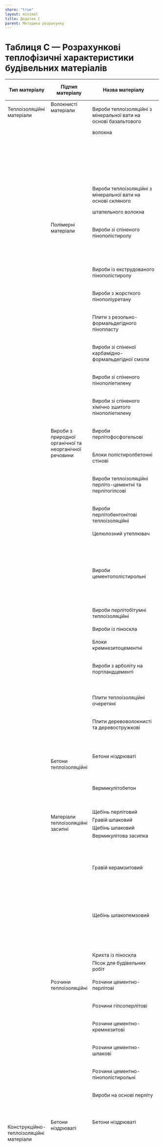 ```yaml
---
share: "true"
layout: minimal
title: Додаток C
parent: Методика розрахунку
---
```


# Таблиця С — Розрахункові теплофізичні характеристики будівельних матеріалів

<table>

<thead>

<tr>

<th>Тип матеріалу</th>

<th>Підтип матеріалу</th>

<th>Назва матеріалу</th>

<th>густина ⍴₀, кг/м³</th>

<th>теплопровідність λр, Вт/(м ∙ К)</th>

</tr>

</thead>

<tbody>

<tr>

<td style="vertical-align: top" rowspan="111">

Теплоізоляційні матеріали

</td>

<td style="vertical-align: top" rowspan="15">Волокнисті матеріали</td>

<td style="vertical-align: top" rowspan="10">

Вироби теплоізоляційні з мінеральної вати на основі базальтового

волокна

</td>

<td style="vertical-align: top">30</td>

<td style="vertical-align: top">0,050</td>

</tr>

<tr>

<td style="vertical-align: top">40</td>

<td style="vertical-align: top">0,049</td>

</tr>

<tr>

<td style="vertical-align: top">50</td>

<td style="vertical-align: top">0,048</td>

</tr>

<tr>

<td style="vertical-align: top">75</td>

<td style="vertical-align: top">0,047</td>

</tr>

<tr>

<td style="vertical-align: top">100</td>

<td style="vertical-align: top">0,048</td>

</tr>

<tr>

<td style="vertical-align: top">125</td>

<td style="vertical-align: top">0,049</td>

</tr>

<tr>

<td style="vertical-align: top">150</td>

<td style="vertical-align: top">0,050</td>

</tr>

<tr>

<td style="vertical-align: top">175</td>

<td style="vertical-align: top">0,052</td>

</tr>

<tr>

<td style="vertical-align: top">200</td>

<td style="vertical-align: top">0,053</td>

</tr>

<tr>

<td style="vertical-align: top">225</td>

<td style="vertical-align: top">0,054</td>

</tr>

<tr>

<td style="vertical-align: top" rowspan="5">

Вироби теплоізоляційні з мінеральної вати на основі скляного

штапельного волокна

</td>

<td style="vertical-align: top">10</td>

<td style="vertical-align: top">0,057</td>

</tr>

<tr>

<td style="vertical-align: top">15</td>

<td style="vertical-align: top">0,052</td>

</tr>

<tr>

<td style="vertical-align: top">20</td>

<td style="vertical-align: top">0,050</td>

</tr>

<tr>

<td style="vertical-align: top">35</td>

<td style="vertical-align: top">0,047</td>

</tr>

<tr>

<td style="vertical-align: top">70</td>

<td style="vertical-align: top">0,045</td>

</tr>

<tr>

<td style="vertical-align: top" rowspan="19">Полімерні матеріали</td>

<td style="vertical-align: top" rowspan="5">

Вироби зі спіненого пінополістиролу

</td>

<td style="vertical-align: top">15</td>

<td style="vertical-align: top">0,050</td>

</tr>

<tr>

<td style="vertical-align: top">25</td>

<td style="vertical-align: top">0,048</td>

</tr>

<tr>

<td style="vertical-align: top">35</td>

<td style="vertical-align: top">0,045</td>

</tr>

<tr>

<td style="vertical-align: top">50</td>

<td style="vertical-align: top">0,043</td>

</tr>

<tr>

<td style="vertical-align: top">160</td>

<td style="vertical-align: top">0,045</td>

</tr>

<tr>

<td style="vertical-align: top" rowspan="2">

Вироби із екструдованого пінополістиролу

</td>

<td style="vertical-align: top">30</td>

<td style="vertical-align: top">0,036</td>

</tr>

<tr>

<td style="vertical-align: top">35</td>

<td style="vertical-align: top">0,037</td>

</tr>

<tr>

<td style="vertical-align: top" rowspan="3">

Вироби з жорсткого пінополіуретану

</td>

<td style="vertical-align: top">40</td>

<td style="vertical-align: top">0,040</td>

</tr>

<tr>

<td style="vertical-align: top">60</td>

<td style="vertical-align: top">0,041</td>

</tr>

<tr>

<td style="vertical-align: top">80</td>

<td style="vertical-align: top">0,050</td>

</tr>

<tr>

<td style="vertical-align: top" rowspan="3">

Плити з резольно-формальдегідного пінопласту

</td>

<td style="vertical-align: top">40</td>

<td style="vertical-align: top">0,060</td>

</tr>

<tr>

<td style="vertical-align: top">50</td>

<td style="vertical-align: top">0,064</td>

</tr>

<tr>

<td style="vertical-align: top">100</td>

<td style="vertical-align: top">0,076</td>

</tr>

<tr>

<td style="vertical-align: top" rowspan="3">

Вироби зі спіненої карбамідно-формальдегідної смоли

</td>

<td style="vertical-align: top">15</td>

<td style="vertical-align: top">0,064</td>

</tr>

<tr>

<td style="vertical-align: top">25</td>

<td style="vertical-align: top">0,074</td>

</tr>

<tr>

<td style="vertical-align: top">30</td>

<td style="vertical-align: top">0,085</td>

</tr>

<tr>

<td style="vertical-align: top" rowspan="2">

Вироби зі спіненого пінополіетилену

</td>

<td style="vertical-align: top">30</td>

<td style="vertical-align: top">0,047</td>

</tr>

<tr>

<td style="vertical-align: top">50</td>

<td style="vertical-align: top">0,045</td>

</tr>

<tr>

<td style="vertical-align: top">

Вироби зі спіненого хімічно зшитого пінополіетилену

</td>

<td style="vertical-align: top">30</td>

<td style="vertical-align: top">0,043</td>

</tr>

<tr>

<td style="vertical-align: top" rowspan="36">

Вироби з природної органічної та неорганічної речовини

</td>

<td style="vertical-align: top" rowspan="2">

Вироби перлітофосфогельові

</td>

<td style="vertical-align: top">200</td>

<td style="vertical-align: top">0,090</td>

</tr>

<tr>

<td style="vertical-align: top">300</td>

<td style="vertical-align: top">0,120</td>

</tr>

<tr>

<td style="vertical-align: top" rowspan="3">

Блоки полістиролбетонні стінові

</td>

<td style="vertical-align: top">200</td>

<td style="vertical-align: top">0,080</td>

</tr>

<tr>

<td style="vertical-align: top">300</td>

<td style="vertical-align: top">0,110</td>

</tr>

<tr>

<td style="vertical-align: top">600</td>

<td style="vertical-align: top">0,200</td>

</tr>

<tr>

<td style="vertical-align: top" rowspan="2">

Вироби теплоізоляційні перліто-цементні та перлітогіпсові

</td>

<td style="vertical-align: top">300</td>

<td style="vertical-align: top">0,108</td>

</tr>

<tr>

<td style="vertical-align: top">450</td>

<td style="vertical-align: top">0,202</td>

</tr>

<tr>

<td style="vertical-align: top" rowspan="3">

Вироби перлітобентонітові теплоізоляційні

</td>

<td style="vertical-align: top">250</td>

<td style="vertical-align: top">0,091</td>

</tr>

<tr>

<td style="vertical-align: top">300</td>

<td style="vertical-align: top">0,110</td>

</tr>

<tr>

<td style="vertical-align: top">400</td>

<td style="vertical-align: top">0,160</td>

</tr>

<tr>

<td style="vertical-align: top" rowspan="4">Целюлозний утеплювач</td>

<td style="vertical-align: top">35</td>

<td style="vertical-align: top">0,048</td>

</tr>

<tr>

<td style="vertical-align: top">50</td>

<td style="vertical-align: top">0,052</td>

</tr>

<tr>

<td style="vertical-align: top">65</td>

<td style="vertical-align: top">0,056</td>

</tr>

<tr>

<td style="vertical-align: top">100</td>

<td style="vertical-align: top">0,070</td>

</tr>

<tr>

<td style="vertical-align: top" rowspan="5">

Вироби цементополістирольні

</td>

<td style="vertical-align: top">250</td>

<td style="vertical-align: top">0,100</td>

</tr>

<tr>

<td style="vertical-align: top">300</td>

<td style="vertical-align: top">0,110</td>

</tr>

<tr>

<td style="vertical-align: top">400</td>

<td style="vertical-align: top">0,150</td>

</tr>

<tr>

<td style="vertical-align: top">500</td>

<td style="vertical-align: top">0,190</td>

</tr>

<tr>

<td style="vertical-align: top">550</td>

<td style="vertical-align: top">0,210</td>

</tr>

<tr>

<td style="vertical-align: top" rowspan="2">

Вироби перлітобітумні теплоізоляційні

</td>

<td style="vertical-align: top">300</td>

<td style="vertical-align: top">0,099</td>

</tr>

<tr>

<td style="vertical-align: top">400</td>

<td style="vertical-align: top">0,130</td>

</tr>

<tr>

<td style="vertical-align: top">Вироби із піноскла</td>

<td style="vertical-align: top">120</td>

<td style="vertical-align: top">0,051</td>

</tr>

<tr>

<td style="vertical-align: top" rowspan="3">

Блоки кремнезитоцементні

</td>

<td style="vertical-align: top">300</td>

<td style="vertical-align: top">0,086</td>

</tr>

<tr>

<td style="vertical-align: top">400</td>

<td style="vertical-align: top">0,096</td>

</tr>

<tr>

<td style="vertical-align: top">500</td>

<td style="vertical-align: top">0,110</td>

</tr>

<tr>

<td style="vertical-align: top" rowspan="4">

Вироби з арболіту на портландцементі

</td>

<td style="vertical-align: top">300</td>

<td style="vertical-align: top">0,140</td>

</tr>

<tr>

<td style="vertical-align: top">400</td>

<td style="vertical-align: top">0,160</td>

</tr>

<tr>

<td style="vertical-align: top">600</td>

<td style="vertical-align: top">0,230</td>

</tr>

<tr>

<td style="vertical-align: top">800</td>

<td style="vertical-align: top">0,300</td>

</tr>

<tr>

<td style="vertical-align: top" rowspan="2">

Плити теплоізоляційні очеретяні

</td>

<td style="vertical-align: top">200</td>

<td style="vertical-align: top">0,090</td>

</tr>

<tr>

<td style="vertical-align: top">300</td>

<td style="vertical-align: top">0,140</td>

</tr>

<tr>

<td style="vertical-align: top" rowspan="5">

Плити деревоволокнисті та деревостружкові

</td>

<td style="vertical-align: top">200</td>

<td style="vertical-align: top">0,080</td>

</tr>

<tr>

<td style="vertical-align: top">400</td>

<td style="vertical-align: top">0,130</td>

</tr>

<tr>

<td style="vertical-align: top">600</td>

<td style="vertical-align: top">0,160</td>

</tr>

<tr>

<td style="vertical-align: top">800</td>

<td style="vertical-align: top">0,230</td>

</tr>

<tr>

<td style="vertical-align: top">1000</td>

<td style="vertical-align: top">0,290</td>

</tr>

<tr>

<td style="vertical-align: top" rowspan="7">

Бетони теплоізоляційні

</td>

<td style="vertical-align: top" rowspan="4">Бетони ніздрюваті</td>

<td style="vertical-align: top">200</td>

<td style="vertical-align: top">0,074</td>

</tr>

<tr>

<td style="vertical-align: top">250</td>

<td style="vertical-align: top">0,088</td>

</tr>

<tr>

<td style="vertical-align: top">300</td>

<td style="vertical-align: top">0,100</td>

</tr>

<tr>

<td style="vertical-align: top">350</td>

<td style="vertical-align: top">0,120</td>

</tr>

<tr>

<td style="vertical-align: top" rowspan="3">Вермикулітобетон</td>

<td style="vertical-align: top">400</td>

<td style="vertical-align: top">0,130</td>

</tr>

<tr>

<td style="vertical-align: top">600</td>

<td style="vertical-align: top">0,170</td>

</tr>

<tr>

<td style="vertical-align: top">800</td>

<td style="vertical-align: top">0,260</td>

</tr>

<tr>

<td style="vertical-align: top" rowspan="20">

Матеріали теплоізоляційні засипні

</td>

<td style="vertical-align: top">Щебінь перлітовий</td>

<td style="vertical-align: top">300</td>

<td style="vertical-align: top">0,120</td>

</tr>

<tr>

<td style="vertical-align: top">Гравій шлаковий</td>

<td style="vertical-align: top">300</td>

<td style="vertical-align: top">0,130</td>

</tr>

<tr>

<td style="vertical-align: top">Щебінь шлаковий</td>

<td style="vertical-align: top">350</td>

<td style="vertical-align: top">0,190</td>

</tr>

<tr>

<td style="vertical-align: top" rowspan="4">Вермикулітова засипка</td>

<td style="vertical-align: top">100</td>

<td style="vertical-align: top">0,080</td>

</tr>

<tr>

<td style="vertical-align: top">150</td>

<td style="vertical-align: top">0,098</td>

</tr>

<tr>

<td style="vertical-align: top">200</td>

<td style="vertical-align: top">0,105</td>

</tr>

<tr>

<td style="vertical-align: top">250</td>

<td style="vertical-align: top">0,110</td>

</tr>

<tr>

<td style="vertical-align: top" rowspan="6">Гравій керамзитовий</td>

<td style="vertical-align: top">200</td>

<td style="vertical-align: top">0,120</td>

</tr>

<tr>

<td style="vertical-align: top">300</td>

<td style="vertical-align: top">0,130</td>

</tr>

<tr>

<td style="vertical-align: top">400</td>

<td style="vertical-align: top">0,140</td>

</tr>

<tr>

<td style="vertical-align: top">600</td>

<td style="vertical-align: top">0,190</td>

</tr>

<tr>

<td style="vertical-align: top">600</td>

<td style="vertical-align: top">0,200</td>

</tr>

<tr>

<td style="vertical-align: top">800</td>

<td style="vertical-align: top">0,230</td>

</tr>

<tr>

<td style="vertical-align: top" rowspan="5">Щебінь шлакопемзовий</td>

<td style="vertical-align: top">400</td>

<td style="vertical-align: top">0,160</td>

</tr>

<tr>

<td style="vertical-align: top">500</td>

<td style="vertical-align: top">0,190</td>

</tr>

<tr>

<td style="vertical-align: top">600</td>

<td style="vertical-align: top">0,210</td>

</tr>

<tr>

<td style="vertical-align: top">700</td>

<td style="vertical-align: top">0,230</td>

</tr>

<tr>

<td style="vertical-align: top">800</td>

<td style="vertical-align: top">0,260</td>

</tr>

<tr>

<td style="vertical-align: top">Крихта із піноскла</td>

<td style="vertical-align: top">80</td>

<td style="vertical-align: top">0,062</td>

</tr>

<tr>

<td style="vertical-align: top">Пісок для будівельних робіт</td>

<td style="vertical-align: top">1600</td>

<td style="vertical-align: top">0,580</td>

</tr>

<tr>

<td style="vertical-align: top" rowspan="14">

Розчини теплоізоляційні

</td>

<td style="vertical-align: top" rowspan="3">

Розчини цементно-перлітові

</td>

<td style="vertical-align: top">600</td>

<td style="vertical-align: top">0,230</td>

</tr>

<tr>

<td style="vertical-align: top">800</td>

<td style="vertical-align: top">0,260</td>

</tr>

<tr>

<td style="vertical-align: top">1000</td>

<td style="vertical-align: top">0,300</td>

</tr>

<tr>

<td style="vertical-align: top" rowspan="2">

Розчини гіпсоперлітові

</td>

<td style="vertical-align: top">400</td>

<td style="vertical-align: top">0,150</td>

</tr>

<tr>

<td style="vertical-align: top">500</td>

<td style="vertical-align: top">0,190</td>

</tr>

<tr>

<td style="vertical-align: top" rowspan="2">

Розчини цементно-кремнезитові

</td>

<td style="vertical-align: top">200</td>

<td style="vertical-align: top">0,080</td>

</tr>

<tr>

<td style="vertical-align: top">300</td>

<td style="vertical-align: top">0,090</td>

</tr>

<tr>

<td style="vertical-align: top" rowspan="2">

Розчини цементно-шлакові

</td>

<td style="vertical-align: top">1200</td>

<td style="vertical-align: top">0,580</td>

</tr>

<tr>

<td style="vertical-align: top">1400</td>

<td style="vertical-align: top">0,640</td>

</tr>

<tr>

<td style="vertical-align: top">

Розчини цементно-пінополістирольні

</td>

<td style="vertical-align: top">600</td>

<td style="vertical-align: top">0,170</td>

</tr>

<tr>

<td style="vertical-align: top" rowspan="4">

Вироби на основі перліту

</td>

<td style="vertical-align: top">320</td>

<td style="vertical-align: top">0,095</td>

</tr>

<tr>

<td style="vertical-align: top">330</td>

<td style="vertical-align: top">0,104</td>

</tr>

<tr>

<td style="vertical-align: top">370</td>

<td style="vertical-align: top">0,115</td>

</tr>

<tr>

<td style="vertical-align: top">450</td>

<td style="vertical-align: top">0,140</td>

</tr>

<tr>

<td style="vertical-align: top" rowspan="61">

Конструкційно-теплоізоляційні матеріали

</td>

<td style="vertical-align: top" rowspan="14">Бетони ніздрюваті</td>

<td style="vertical-align: top" rowspan="12">Бетони ніздрюваті</td>

<td style="vertical-align: top">150</td>

<td style="vertical-align: top">0,060</td>

</tr>

<tr>

<td style="vertical-align: top">300</td>

<td style="vertical-align: top">0,100</td>

</tr>

<tr>

<td style="vertical-align: top">350</td>

<td style="vertical-align: top">0,120</td>

</tr>

<tr>

<td style="vertical-align: top">400</td>

<td style="vertical-align: top">0,130</td>

</tr>

<tr>

<td style="vertical-align: top">500</td>

<td style="vertical-align: top">0,160</td>

</tr>

<tr>

<td style="vertical-align: top">600</td>

<td style="vertical-align: top">0,180</td>

</tr>

<tr>

<td style="vertical-align: top">700</td>

<td style="vertical-align: top">0,270</td>

</tr>

<tr>

<td style="vertical-align: top">800</td>

<td style="vertical-align: top">0,300</td>

</tr>

<tr>

<td style="vertical-align: top">900</td>

<td style="vertical-align: top">0,360</td>

</tr>

<tr>

<td style="vertical-align: top">1000</td>

<td style="vertical-align: top">0,440</td>

</tr>

<tr>

<td style="vertical-align: top">1100</td>

<td style="vertical-align: top">0,510</td>

</tr>

<tr>

<td style="vertical-align: top">1200</td>

<td style="vertical-align: top">0,550</td>

</tr>

<tr>

<td style="vertical-align: top" rowspan="2">

Газо- та пінозолобетон

</td>

<td style="vertical-align: top">1000</td>

<td style="vertical-align: top">0,500</td>

</tr>

<tr>

<td style="vertical-align: top">1200</td>

<td style="vertical-align: top">0,580</td>

</tr>

<tr>

<td style="vertical-align: top" rowspan="27">Бетони легкі</td>

<td style="vertical-align: top" rowspan="7">

Керамзитобетон на керамзитовому піску

</td>

<td style="vertical-align: top">600</td>

<td style="vertical-align: top">0,260</td>

</tr>

<tr>

<td style="vertical-align: top">800</td>

<td style="vertical-align: top">0,310</td>

</tr>

<tr>

<td style="vertical-align: top">1000</td>

<td style="vertical-align: top">0,410</td>

</tr>

<tr>

<td style="vertical-align: top">1200</td>

<td style="vertical-align: top">0,520</td>

</tr>

<tr>

<td style="vertical-align: top">1400</td>

<td style="vertical-align: top">0,650</td>

</tr>

<tr>

<td style="vertical-align: top">1600</td>

<td style="vertical-align: top">0,790</td>

</tr>

<tr>

<td style="vertical-align: top">1800</td>

<td style="vertical-align: top">0,920</td>

</tr>

<tr>

<td style="vertical-align: top" rowspan="3">

Керамзитобетон на кварцовому піску з поризацією

</td>

<td style="vertical-align: top">800</td>

<td style="vertical-align: top">0,350</td>

</tr>

<tr>

<td style="vertical-align: top">1000</td>

<td style="vertical-align: top">0,470</td>

</tr>

<tr>

<td style="vertical-align: top">1200</td>

<td style="vertical-align: top">0,580</td>

</tr>

<tr>

<td style="vertical-align: top" rowspan="2">

Керамзитобетон на перлітовому піску

</td>

<td style="vertical-align: top">800</td>

<td style="vertical-align: top">0,350</td>

</tr>

<tr>

<td style="vertical-align: top">1000</td>

<td style="vertical-align: top">0,410</td>

</tr>

<tr>

<td style="vertical-align: top">Керамзитошлакобетон</td>

<td style="vertical-align: top">1000</td>

<td style="vertical-align: top">0,410</td>

</tr>

<tr>

<td style="vertical-align: top" rowspan="4">Перлітобетон</td>

<td style="vertical-align: top">600</td>

<td style="vertical-align: top">0,230</td>

</tr>

<tr>

<td style="vertical-align: top">800</td>

<td style="vertical-align: top">0,330</td>

</tr>

<tr>

<td style="vertical-align: top">1000</td>

<td style="vertical-align: top">0,380</td>

</tr>

<tr>

<td style="vertical-align: top">1200</td>

<td style="vertical-align: top">0,500</td>

</tr>

<tr>

<td style="vertical-align: top" rowspan="4">Шлакопемзобетон</td>

<td style="vertical-align: top">1000</td>

<td style="vertical-align: top">0,370</td>

</tr>

<tr>

<td style="vertical-align: top">1200</td>

<td style="vertical-align: top">0,440</td>

</tr>

<tr>

<td style="vertical-align: top">1400</td>

<td style="vertical-align: top">0,520</td>

</tr>

<tr>

<td style="vertical-align: top">1600</td>

<td style="vertical-align: top">0,630</td>

</tr>

<tr>

<td style="vertical-align: top" rowspan="3">

Бетон на доменних гранульованих шлаках

</td>

<td style="vertical-align: top">1200</td>

<td style="vertical-align: top">0,520</td>

</tr>

<tr>

<td style="vertical-align: top">1400</td>

<td style="vertical-align: top">0,580</td>

</tr>

<tr>

<td style="vertical-align: top">1600</td>

<td style="vertical-align: top">0,640</td>

</tr>

<tr>

<td style="vertical-align: top" rowspan="3">

Бетон на зольному гравії

</td>

<td style="vertical-align: top">1000</td>

<td style="vertical-align: top">0,350</td>

</tr>

<tr>

<td style="vertical-align: top">1200</td>

<td style="vertical-align: top">0,470</td>

</tr>

<tr>

<td style="vertical-align: top">1400</td>

<td style="vertical-align: top">0,580</td>

</tr>

<tr>

<td style="vertical-align: top" rowspan="3">Вироби гіпсові</td>

<td style="vertical-align: top" rowspan="2">Плити з гіпсу</td>

<td style="vertical-align: top">1000</td>

<td style="vertical-align: top">0,350</td>

</tr>

<tr>

<td style="vertical-align: top">1200</td>

<td style="vertical-align: top">0,470</td>

</tr>

<tr>

<td style="vertical-align: top">Листи гіпсокартонні</td>

<td style="vertical-align: top">800</td>

<td style="vertical-align: top">0,210</td>

</tr>

<tr>

<td style="vertical-align: top" rowspan="4">Вироби бетонні</td>

<td style="vertical-align: top" rowspan="4">

Блоки кремнезитоцементні

</td>

<td style="vertical-align: top">700</td>

<td style="vertical-align: top">0,230</td>

</tr>

<tr>

<td style="vertical-align: top">800</td>

<td style="vertical-align: top">0,240</td>

</tr>

<tr>

<td style="vertical-align: top">1000</td>

<td style="vertical-align: top">0,270</td>

</tr>

<tr>

<td style="vertical-align: top">1200</td>

<td style="vertical-align: top">0,290</td>

</tr>

<tr>

<td style="vertical-align: top" rowspan="7">

Деревина та вироби з неї

</td>

<td style="vertical-align: top">Сосна та ялина поперек волокон</td>

<td style="vertical-align: top">500</td>

<td style="vertical-align: top">0,180</td>

</tr>

<tr>

<td style="vertical-align: top">Сосна та ялина вздовж волокон</td>

<td style="vertical-align: top">500</td>

<td style="vertical-align: top">0,350</td>

</tr>

<tr>

<td style="vertical-align: top">Дуб поперек волокон</td>

<td style="vertical-align: top">700</td>

<td style="vertical-align: top">0,230</td>

</tr>

<tr>

<td style="vertical-align: top">Дуб вздовж волокон</td>

<td style="vertical-align: top">700</td>

<td style="vertical-align: top">0,410</td>

</tr>

<tr>

<td style="vertical-align: top">Фанера клеєна</td>

<td style="vertical-align: top">600</td>

<td style="vertical-align: top">0,180</td>

</tr>

<tr>

<td style="vertical-align: top">Картон облицювальний</td>

<td style="vertical-align: top">1000</td>

<td style="vertical-align: top">0,230</td>

</tr>

<tr>

<td style="vertical-align: top">Картон будівельний багатошаровий</td>

<td style="vertical-align: top">650</td>

<td style="vertical-align: top">0,180</td>

</tr>

<tr>

<td style="vertical-align: top" rowspan="3">

Цегляна кладка з порожнистої цегли

</td>

<td style="vertical-align: top">

Керамічної порожнистої густиною 1 400 кг/м3 (брутто) на

цементно-піщаному розчині

</td>

<td style="vertical-align: top">1600</td>

<td style="vertical-align: top">0,640</td>

</tr>

<tr>

<td style="vertical-align: top">

Керамічної порожнистої густиною 1 300 кг/м3 (брутто) на

цементно-піщаному розчині

</td>

<td style="vertical-align: top">1400</td>

<td style="vertical-align: top">0,580</td>

</tr>

<tr>

<td style="vertical-align: top">

Керамічної порожнистої густиною 1 000 кг/м3 (брутто) на

цементно-піщаному розчині

</td>

<td style="vertical-align: top">1200</td>

<td style="vertical-align: top">0,520</td>

</tr>

<tr>

<td style="vertical-align: top" rowspan="3">

Кладка з виробів бетонних

</td>

<td style="vertical-align: top">

З блоків керамзитошлакобетонних на цементно-піщаному розчині

густиною 800 кг/м3 (брутто)

</td>

<td style="vertical-align: top">1350</td>

<td style="vertical-align: top">0,430</td>

</tr>

<tr>

<td style="vertical-align: top">

З блоків керамзитошлакобетонних

<br />

&nbsp;&nbsp;на цементно-піщаному розчині <br />

&nbsp;&nbsp;густиною 850 кг/м3 (брутто)

</td>

<td style="vertical-align: top">1400</td>

<td style="vertical-align: top">0,510</td>

</tr>

<tr>

<td style="vertical-align: top">

3 блоків кремнезитоцементних на вапняному розчині із сіопорового та

кварцового піску

</td>

<td style="vertical-align: top">400</td>

<td style="vertical-align: top">0,092</td>

</tr>

<tr>

<td style="vertical-align: top" rowspan="44">

Матеріали конструкційні

</td>

<td style="vertical-align: top" rowspan="2">Бетони конструкційні</td>

<td style="vertical-align: top">Залізобетон</td>

<td style="vertical-align: top">2500</td>

<td style="vertical-align: top">2,040</td>

</tr>

<tr>

<td style="vertical-align: top">

Бетон на гравії або щебені <br />

&nbsp;&nbsp;з природного каменю

</td>

<td style="vertical-align: top">2400</td>

<td style="vertical-align: top">1,860</td>

</tr>

<tr>

<td style="vertical-align: top" rowspan="3">Розчини будівельні</td>

<td style="vertical-align: top">Розчин вапняно-піщаний</td>

<td style="vertical-align: top">1600</td>

<td style="vertical-align: top">0,810</td>

</tr>

<tr>

<td style="vertical-align: top">

Розчин складаний (пісок, вапно, цемент)

</td>

<td style="vertical-align: top">1700</td>

<td style="vertical-align: top">0,870</td>

</tr>

<tr>

<td style="vertical-align: top">Розчин цементно-піщаний</td>

<td style="vertical-align: top">1800</td>

<td style="vertical-align: top">0,930</td>

</tr>

<tr>

<td style="vertical-align: top" rowspan="12">

Облицювання природним каменем та керамічною пликою

</td>

<td style="vertical-align: top">

Плити та вироби з природного каменю: граніт, гнейс та базальт

</td>

<td style="vertical-align: top">2800</td>

<td style="vertical-align: top">3,490</td>

</tr>

<tr>

<td style="vertical-align: top">мармур</td>

<td style="vertical-align: top">2800</td>

<td style="vertical-align: top">2,910</td>

</tr>

<tr>

<td style="vertical-align: top" rowspan="3">вапняк</td>

<td style="vertical-align: top">1600</td>

<td style="vertical-align: top">0,810</td>

</tr>

<tr>

<td style="vertical-align: top">1800</td>

<td style="vertical-align: top">1,050</td>

</tr>

<tr>

<td style="vertical-align: top">2000</td>

<td style="vertical-align: top">1,280</td>

</tr>

<tr>

<td style="vertical-align: top" rowspan="6">туф</td>

<td style="vertical-align: top">1000</td>

<td style="vertical-align: top">0,290</td>

</tr>

<tr>

<td style="vertical-align: top">1200</td>

<td style="vertical-align: top">0,410</td>

</tr>

<tr>

<td style="vertical-align: top">1400</td>

<td style="vertical-align: top">0,520</td>

</tr>

<tr>

<td style="vertical-align: top">1600</td>

<td style="vertical-align: top">0,640</td>

</tr>

<tr>

<td style="vertical-align: top">1800</td>

<td style="vertical-align: top">0,810</td>

</tr>

<tr>

<td style="vertical-align: top">2000</td>

<td style="vertical-align: top">1,050</td>

</tr>

<tr>

<td style="vertical-align: top">Плити керамічні для підлоги</td>

<td style="vertical-align: top">2000</td>

<td style="vertical-align: top">1,100</td>

</tr>

<tr>

<td style="vertical-align: top" rowspan="7">

Кладка цегляна з повнотілої цегли

</td>

<td style="vertical-align: top">

Керамічної звичайної на цементно-піщаному розчині

</td>

<td style="vertical-align: top">1800</td>

<td style="vertical-align: top">0,810</td>

</tr>

<tr>

<td style="vertical-align: top">

Керамічної звичайної на цементно-шлаковому розчині

</td>

<td style="vertical-align: top">1700</td>

<td style="vertical-align: top">0,760</td>

</tr>

<tr>

<td style="vertical-align: top">

Керамічної звичайної на цементно-перлітовому розчині

</td>

<td style="vertical-align: top">1600</td>

<td style="vertical-align: top">0,700</td>

</tr>

<tr>

<td style="vertical-align: top">

Силікатної на цементно-піщаному розчині

</td>

<td style="vertical-align: top">1800</td>

<td style="vertical-align: top">0,870</td>

</tr>

<tr>

<td style="vertical-align: top" rowspan="2">

Трепельної на цементно-піщаному розчині

</td>

<td style="vertical-align: top">1000</td>

<td style="vertical-align: top">0,470</td>

</tr>

<tr>

<td style="vertical-align: top">1200</td>

<td style="vertical-align: top">0,520</td>

</tr>

<tr>

<td style="vertical-align: top">

Шлакової на цементно-піщаному розчині

</td>

<td style="vertical-align: top">1500</td>

<td style="vertical-align: top">0,700</td>

</tr>

<tr>

<td style="vertical-align: top" rowspan="15">

Матеріали покрівельні, гідроізоляційні, пароізоляційні та покриття

полімерні для підлог

</td>

<td style="vertical-align: top" rowspan="2">Листи азбестоцементні</td>

<td style="vertical-align: top">1600</td>

<td style="vertical-align: top">0,410</td>

</tr>

<tr>

<td style="vertical-align: top">1800</td>

<td style="vertical-align: top">0,520</td>

</tr>

<tr>

<td style="vertical-align: top" rowspan="3">

Матеріали бітумні, бітумно-полімерні покрівельні та гідроізоляційні

</td>

<td style="vertical-align: top">1000</td>

<td style="vertical-align: top">0,170</td>

</tr>

<tr>

<td style="vertical-align: top">1200</td>

<td style="vertical-align: top">0,220</td>

</tr>

<tr>

<td style="vertical-align: top">1400</td>

<td style="vertical-align: top">0,270</td>

</tr>

<tr>

<td style="vertical-align: top">Асфальтобетон</td>

<td style="vertical-align: top">2100</td>

<td style="vertical-align: top">1,050</td>

</tr>

<tr>

<td style="vertical-align: top">Руберойд, пергамін</td>

<td style="vertical-align: top">1000</td>

<td style="vertical-align: top">0,170</td>

</tr>

<tr>

<td style="vertical-align: top">Мембрана ПВХ</td>

<td style="vertical-align: top">1000</td>

<td style="vertical-align: top">0,230</td>

</tr>

<tr>

<td style="vertical-align: top">Пароізоляційна плівка</td>

<td style="vertical-align: top">1600</td>

<td style="vertical-align: top">0,300</td>

</tr>

<tr>

<td style="vertical-align: top" rowspan="2">

Лінолеум полівінілхлоридний на теплоізоляційній підоснові

</td>

<td style="vertical-align: top">1600</td>

<td style="vertical-align: top">0,330</td>

</tr>

<tr>

<td style="vertical-align: top">1800</td>

<td style="vertical-align: top">0,380</td>

</tr>

<tr>

<td style="vertical-align: top" rowspan="2">

Лінолеум полівінілхлоридний на тканинній основі

</td>

<td style="vertical-align: top">1400</td>

<td style="vertical-align: top">0,230</td>

</tr>

<tr>

<td style="vertical-align: top">1600</td>

<td style="vertical-align: top">0,290</td>

</tr>

<tr>

<td style="vertical-align: top" rowspan="2">

Лінолеум полівінілхлоридний багатошаровий та одношаровий без

підоснови

</td>

<td style="vertical-align: top">800</td>

<td style="vertical-align: top">0,170</td>

</tr>

<tr>

<td style="vertical-align: top">1200</td>

<td style="vertical-align: top">0,210</td>

</tr>

<tr>

<td style="vertical-align: top" rowspan="5">Метали та скло</td>

<td style="vertical-align: top">Сталь арматурна</td>

<td style="vertical-align: top">7850</td>

<td style="vertical-align: top">58,000</td>

</tr>

<tr>

<td style="vertical-align: top">Чавун</td>

<td style="vertical-align: top">7200</td>

<td style="vertical-align: top">50,000</td>

</tr>

<tr>

<td style="vertical-align: top">Алюміній</td>

<td style="vertical-align: top">2600</td>

<td style="vertical-align: top">221,000</td>

</tr>

<tr>

<td style="vertical-align: top">Латунь, мідь</td>

<td style="vertical-align: top">8500</td>

<td style="vertical-align: top">407,000</td>

</tr>

<tr>

<td style="vertical-align: top">Скло віконне</td>

<td style="vertical-align: top">2500</td>

<td style="vertical-align: top">0,760</td>

</tr>

</tbody>

</table>